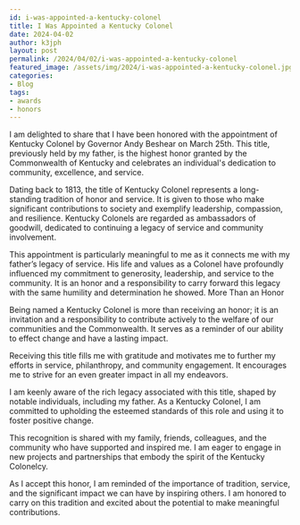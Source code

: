 ```yaml
---
id: i-was-appointed-a-kentucky-colonel
title: I Was Appointed a Kentucky Colonel
date: 2024-04-02
author: k3jph
layout: post
permalink: /2024/04/02/i-was-appointed-a-kentucky-colonel
featured_image: /assets/img/2024/i-was-appointed-a-kentucky-colonel.jpg
categories:
- Blog 
tags:
- awards
- honors
---
```


I am delighted to share that I have been honored with the appointment
of Kentucky Colonel by Governor Andy Beshear on March 25th. 
This title, previously held by my father, is the highest honor granted
by the Commonwealth of Kentucky and celebrates an individual's
dedication to community, excellence, and service. 

Dating back to 1813, the title of Kentucky Colonel represents a
long-standing tradition of honor and service. It is given to those
who make significant contributions to society and exemplify leadership,
compassion, and resilience. Kentucky Colonels are regarded as
ambassadors of goodwill, dedicated to continuing a legacy of service
and community involvement.

This appointment is particularly meaningful to me as it connects
me with my father’s legacy of service. His life and values as a
Colonel have profoundly influenced my commitment to generosity,
leadership, and service to the community. It is an honor and a
responsibility to carry forward this legacy with the same humility
and determination he showed.  More Than an Honor

Being named a Kentucky Colonel is more than receiving an honor; it
is an invitation and a responsibility to contribute actively to the
welfare of our communities and the Commonwealth. It serves as a
reminder of our ability to effect change and have a lasting impact.

Receiving this title fills me with gratitude and motivates me to
further my efforts in service, philanthropy, and community engagement.
It encourages me to strive for an even greater impact in all my
endeavors.

I am keenly aware of the rich legacy associated with this title,
shaped by notable individuals, including my father. As a Kentucky
Colonel, I am committed to upholding the esteemed standards of this
role and using it to foster positive change.  

This recognition is shared with my family, friends, colleagues, and
the community who have supported and inspired me. I am eager to
engage in new projects and partnerships that embody the spirit of
the Kentucky Colonelcy.

As I accept this honor, I am reminded of the importance of tradition,
service, and the significant impact we can have by inspiring others.
I am honored to carry on this tradition and excited about the
potential to make meaningful contributions.
